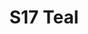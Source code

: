 ---
title: S17 Teal
permalink: "/teams/s17-teal"
teamslug: s17-teal
members: []
teamid: 6707
name: S17 Teal
division: ''
---